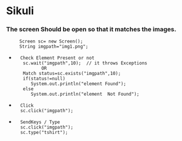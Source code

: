 # Sikuli


### The screen Should be open so that it matches  the images.    
  
		 Screen sc= new Screen();  
		 String imgpath="img1.png";


*		Check Element Present or not   
		 sc.wait("imgpath",10);  // it throws Exceptions   
				OR   
		 Match status=sc.exists("imgpath",10);  
		 if(status!=null)  
			System.out.println("element Found");   
		 else   
			System.out.println("element  Not Found");


*		Click   
		sc.click("imgpath"); 
		
*		SendKeys / Type   
		sc.click("imgpath");  
		sc.type("tshirt");
		
			
	
	
